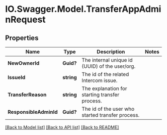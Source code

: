 # IO.Swagger.Model.TransferAppAdminRequest
## Properties

Name | Type | Description | Notes
------------ | ------------- | ------------- | -------------
**NewOwnerId** | **Guid?** | The internal unique id (UUID) of the user/org. | 
**IssueId** | **string** | The id of the related Intercom issue. | 
**TransferReason** | **string** | The explanation for starting transfer process. | 
**ResponsibleAdminId** | **Guid?** | The id of the user who started transfer process. | 

[[Back to Model list]](../README.md#documentation-for-models) [[Back to API list]](../README.md#documentation-for-api-endpoints) [[Back to README]](../README.md)

